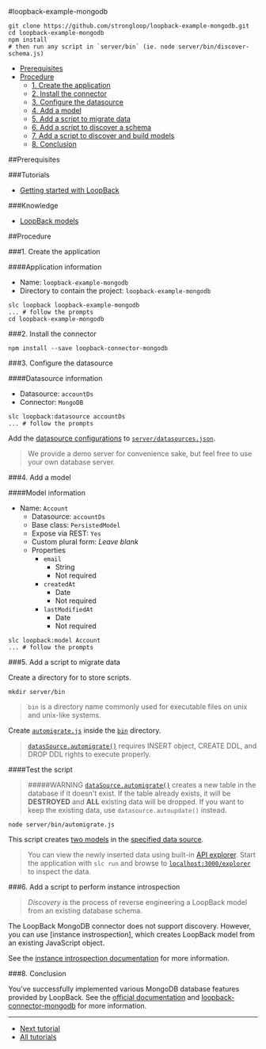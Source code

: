 #loopback-example-mongodb

```
git clone https://github.com/strongloop/loopback-example-mongodb.git
cd loopback-example-mongodb
npm install
# then run any script in `server/bin` (ie. node server/bin/discover-schema.js)
```

- [Prerequisites](#prerequisites)
- [Procedure](#procedure)
  - [1. Create the application](#1-create-the-application)
  - [2. Install the connector](#2-install-the-connector)
  - [3. Configure the datasource](#3-configure-the-datasource)
  - [4. Add a model](#4-add-a-model)
  - [5. Add a script to migrate data](#5-add-a-script-to-migrate-data)
  - [6. Add a script to discover a schema](#6-add-a-script-to-discover-a-schema)
  - [7. Add a script to discover and build models](#7-add-a-script-to-discover-and-build-models)
  - [8. Conclusion](#8-conclusion)

##Prerequisites

###Tutorials

- [Getting started with LoopBack](http://docs.strongloop.com/display/LB/Getting+started+with+LoopBack)

###Knowledge
- [LoopBack models](http://docs.strongloop.com/display/LB/Defining+models)

##Procedure

###1. Create the application

####Application information

- Name: `loopback-example-mongodb`
- Directory to contain the project: `loopback-example-mongodb`

```
slc loopback loopback-example-mongodb
... # follow the prompts
cd loopback-example-mongodb
```

###2. Install the connector

```
npm install --save loopback-connector-mongodb
```

###3. Configure the datasource

####Datasource information
- Datasource: `accountDs`
- Connector: `MongoDB`

```
slc loopback:datasource accountDs
... # follow the prompts
```

Add the [datasource configurations](/server/datasources.json#L9-L13) to
[`server/datasources.json`](/server/datasources.json).

> We provide a demo server for convenience sake, but feel free to use your own database server.

###4. Add a model

####Model information
- Name: `Account`
  - Datasource: `accountDs`
  - Base class: `PersistedModel`
  - Expose via REST: `Yes`
  - Custom plural form: *Leave blank*
  - Properties
    - `email`
      - String
      - Not required
    - `createdAt`
      - Date
      - Not required
    - `lastModifiedAt`
      - Date
      - Not required

```
slc loopback:model Account
... # follow the prompts
```

###5. Add a script to migrate data

Create a directory for to store scripts.

```
mkdir server/bin
```

> `bin` is a directory name commonly used for executable files on unix and unix-like systems.

Create [`automigrate.js`](/server/bin/automigrate.js) inside the
[`bin`](/server/bin) directory.

> [`datasSource.automigrate()`](/server/bin/automigrate.js) requires INSERT object, CREATE DDL, and DROP DDL rights to execute properly.

####Test the script

> #####WARNING
> [`dataSource.automigrate()`](/server/bin/automigrate.js#L18) creates a new table in the database if it doesn't exist. If the table already exists, it will be **DESTROYED** and **ALL** existing data will be dropped. If you want to keep the existing data, use `datasource.autoupdate()` instead.

```
node server/bin/automigrate.js
```

This script creates [two models](/server/bin/automigrate.js#L5-L14) in the
[specified data source](/server/bin/automigrate.js#L16).

> You can view the newly inserted data using built-in [API explorer](http://docs.strongloop.com/display/LB/Use+API+Explorer). Start the application with `slc run` and browse to [`localhost:3000/explorer`][explorer] to inspect the data.

###6. Add a script to perform instance introspection

> *Discovery* is the process of reverse engineering a LoopBack model from an existing database schema.

The LoopBack MongoDB connector does not support discovery. However, you can use
[instance instrospection], which creates LoopBack model from an existing
JavaScript object.

See the [instance introspection documentation](http://docs.strongloop.com/display/LB/Creating+models+from+unstructured+data) for more information.

###8. Conclusion

You've successfully implemented various MongoDB database features provided by
LoopBack. See the [official documentation](http://docs.strongloop.com/display/LB/Defining+models) and [loopback-connector-mongodb](https://github.com/strongloop/loopback-connector-mongodb)
for more information.

---

- [Next tutorial][next-tutorial]
- [All tutorials][all-tutorials]

[all-tutorials]: https://github.com/strongloop/loopback-example
[explorer]: http://localhost:3000/explorer
[localhost]: http://localhost:3000
[next-tutorial]: https://github.com/strongloop/loopback-example-model-relations
